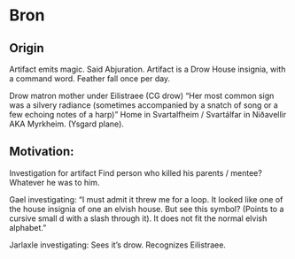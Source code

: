 # Bron

## Origin
Artifact emits magic. Said Abjuration.
Artifact is a Drow House insignia, with a command word. Feather fall once per day.


Drow matron mother under Eilistraee (CG drow)
 “Her most common sign was a silvery radiance (sometimes accompanied by a snatch of song or a few echoing notes of a harp)”
Home in Svartalfheim / Svartálfar in Niðavellir AKA Myrkheim. (Ysgard plane).

## Motivation:
Investigation for artifact
Find person who killed his parents / mentee? Whatever he was to him.

Gael investigating:
“I must admit it threw me for a loop. It looked like one of the house insignia of one an elvish house. But see this symbol? (Points to a cursive small d with a slash through it). It does not fit the normal elvish alphabet.”

Jarlaxle investigating:
Sees it’s drow. Recognizes Eilistraee.
